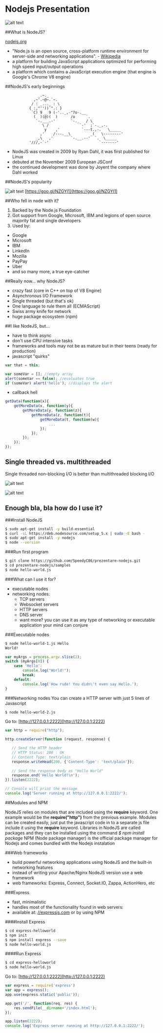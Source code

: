 # Nodejs Presentation

[logo]: https://raw.githubusercontent.com/SpeedyC86/prezentare-nodejs/master/assets/nodejs-logo.png "NodeJS"
[iot]: https://raw.githubusercontent.com/SpeedyC86/prezentare-nodejs/master/assets/iot.png "Interest over time"
[non-blocking-io]: https://raw.githubusercontent.com/SpeedyC86/prezentare-nodejs/master/assets/nodejs.png "Single threaded non-blocking I/O"
[blocking-io]: https://raw.githubusercontent.com/SpeedyC86/prezentare-nodejs/master/assets/apache.png "Multi threaded blocking I/O"
![alt text][logo]


##What is NodeJS?

[nodejs.org](https://nodejs.org)

* "Node.js is an open source, cross-platform runtime environment for server-side and networking applications". - [Wikipedia](https://en.wikipedia.org/wiki/Node.js)
* a platform for building JavaScript applications optimized for performing high speed input/output operations 
* a platform which contains a JavaScript execution engine (that engine is Google's Chrome V8 engine)


##NodeJS's early beginnings 

                   _.~._
                 ,~'.~@~.`~.
                / : _..._ : \
               { :,"''))`".: }
                `C) 9 _ 9 (-'.._,-"7o-.__
                 (  )(@)(  )      /o     `.
                  `-.___.-'       `-._   / \
                     \ /              `-'  ;`-._,-.
                      y    ,'          `---t.,-.   \_____
                    ,'    /---.__\         _(   \--------'
                  _,\   ,'        `-.__.--'  `.  \_____
               '///,-`-'                       `-------'

* NodeJS was created in 2009 by Ryan Dahl, it was first published for Linux
* debuted at the November 2009 European JSConf
* the continued development was done by Joyent the company where Dahl worked


##NodeJS's popularity

![alt text][iot]
[https://goo.gl/NZGYl1](https://goo.gl/NZGYl1)

##Who fell in node with it?

1. Backed by the Node.js Foundation
2. Got support from Google, Microsoft, IBM and legions of open source majority fat and single developers
3. Used by:
  * Google   
  * Microsoft  
  * IBM   
  * LinkedIn  
  * Mozilla  
  * PayPay  
  * Uber   
  * and so many more, a true eye-catcher

##Really now... why NodeJS?

* crazy fast (core in C++ on top of V8 Engine)
* Asynchronous I/O Framework
* Single threaded (but that's ok)
* One language to rule them all (ECMAScript)
* Swiss army knife for network
* huge package ecosystem (npm)
 
##I like NodeJS, but...

* have to think async
* don't use CPU intensive tasks 
* frameworks and tools may not be as mature but in their teens (ready for production)
* javascript "quirks"
```javascript
var that = this; 
```
```javascript
var someVar = []; //empty array
alert(someVar == false); //evaluates true
if (someVar) alert('hello'); //displays the alert
```
* callback hell
```javascript
getData(function(x){
    getMoreData(x, function(y){
        getMoreData(y, function(z){
            getMoreData(z, function(t){ 
                getMoreData(t, function(w){ 
                    ...
                });
            });
        });
    });
});
```
## Single threaded vs. multithreaded

Single threaded non-blocking I/O is better than multithreaded blocking I/O

![alt text][blocking-io]

![alt text][non-blocking-io]

## Enough bla, bla how do I use it?

###Install NodeJS
```bash
$ sudo apt-get install -y build-essential
$ curl -sL https://deb.nodesource.com/setup_5.x | sudo -E bash -
$ sudo apt-get install -y nodejs
$ node --version
```

###Run first program
```bash
$ git clone https://github.com/SpeedyC86/prezentare-nodejs.git
$ cd prezentare-nodejs/samples
$ node hello-world.js
```

###What can I use it for?

* executable nodes
* networking nodes:
  * TCP servers
  * Websocket servers
  * HTTP servers
  * DNS server
  * want more? you can use it as any type of networking or executable application your mind can conjure

###Executable nodes
```bash
$ node hello-world-1.js Hello
World!
```

```javascript
var myArgs = process.argv.slice(2);
switch (myArgs[0]) {
    case 'Hello':
        console.log("World!");
        break;
    default:
        console.log('How rude! You didn\'t even say Hello.');
}
```

###Networking nodes
You can create a HTTP server with just 5 lines of Javascript
```bash
$ node hello-world-2.js
```

Go to: [http://127.0.0.1:2222](http://127.0.0.1:2222)

```javascript
var http = require("http");

http.createServer(function (request, response) {

   // Send the HTTP header 
   // HTTP Status: 200 : OK
   // Content Type: text/plain
   response.writeHead(200, {'Content-Type': 'text/plain'});
   
   // Send the response body as "Hello World"
   response.end('Hello World!\n');
}).listen(2222);

// Console will print the message
console.log('Server running at http://127.0.0.1:2222/');
```

##Modules and NPM

NodeJS relies on modules that are included using the **require** keyword.
One example would be the **require("http")** from the previous example.
Modules can be created easily, just put the javascript code in to a separate js file include it using the **require** keyword.
Libraries in NodeJS are called packages and they can be installed using the command *$ npm install package*
NPM (Node package manager) is the official package manager for Nodejs and comes bundled with the Nodejs instalation

###Web frameworks
* build powerful networking applications using NodeJS and the built-in networking features
* instead of writing your Apache/Nginx NodeJS version use a web framework
* web frameworks: Express, Connect, Socket.IO, Zappa, ActionHero, etc

###Express
* fast, minimalistic
* handles most of the functionality found in web servers:
* available at: [//expressjs.com](http://expressjs.com/) or by using NPM

####Install Express

```bash
$ cd express-helloworld
$ npm init
$ npm install express --save
$ node hello-world.js
```

####Run Express

```bash
$ cd express-helloworld
$ node hello-world.js
```

Go to: [http://127.0.0.1:2222](http://127.0.0.1:2222)

```javascript
var express = require('express')
var app = express();
app.use(express.static('public'));

app.get('/', function(req, res) {
    res.sendFile(__dirname+'/index.html');
});

app.listen(2222);
console.log('Express server running at http://127.0.0.1:2222/');
```


